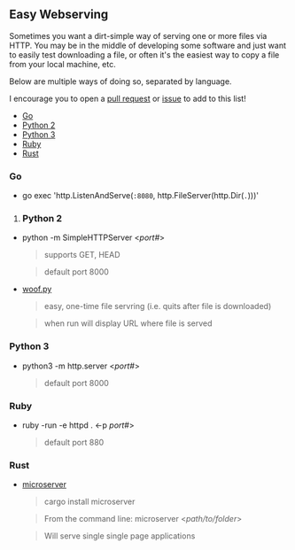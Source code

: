 ## Easy Webserving

Sometimes you want a dirt-simple way of serving one or more files via HTTP. You may be in the middle of developing some software and just want to easily test downloading a file, or often it's the easiest way to copy a file from your local machine, etc.

Below are multiple ways of doing so, separated by language.

I encourage you to open a [pull request](https://github.com/profburke/webserving-made-easy/pulls) or [issue](https://github.com/profburke/webserving-made-easy/issues) to add to this list!

- [Go](#go)
- [Python 2](#python2)
- [Python 3](#python3)
- [Ruby](#ruby)
- [Rust](#rust)



### <a name="go"></a>Go

- go exec 'http.ListenAndServe(`:8080`, http.FileServer(http.Dir(`.`)))'

1. ### <a name="python2"></a>Python 2

- python -m SimpleHTTPServer <*port#*>

	> supports GET, HEAD

	> default port 8000

- [woof.py](https://gist.github.com/robcowie/372849)

	> easy, one-time file servring (i.e. quits after file is downloaded)
	
	> when run will display URL where file is served
	
### <a name="python3"></a>Python 3

- python3 -m http.server <*port#*>

	> default port 8000

### <a name="ruby"></a>Ruby

- ruby -run -e httpd .  <-p *port#*>

	> default port 880

### <a name="rust"></a>Rust

- [microserver](https://github.com/robertohuertasm/microserver)

	> cargo install microserver
	
	> From the command line: microserver <*path/to/folder*>
	
	> Will serve single single page applications
